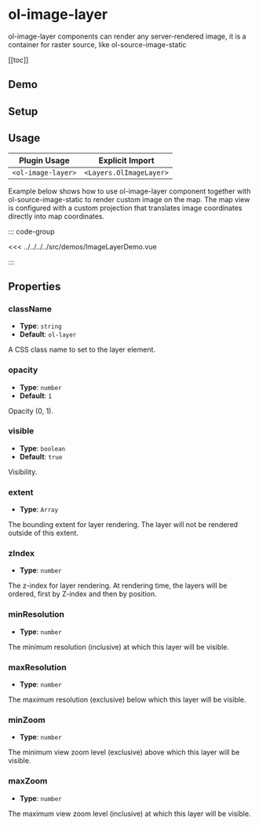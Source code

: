 # ol-image-layer

ol-image-layer components can render any server-rendered image, it is a container for raster source, like ol-source-image-static

[[toc]]

## Demo

<script setup lang="ts">
import ImageLayerDemo from "@demos/ImageLayerDemo.vue"
</script>

<ClientOnly>
<ImageLayerDemo />
</ClientOnly>

## Setup

<!--@include: ../../layers.plugin.md-->

## Usage

| Plugin Usage       |     Explicit Import     |
| ------------------ | :---------------------: |
| `<ol-image-layer>` | `<Layers.OlImageLayer>` |

Example below shows how to use ol-image-layer component together with ol-source-image-static to render custom image on the map. The map view is configured with a custom projection that translates image coordinates directly into map coordinates.

::: code-group

<<< ../../../../src/demos/ImageLayerDemo.vue

:::

## Properties

### className

- **Type**: `string`
- **Default**: `ol-layer`

A CSS class name to set to the layer element.

### opacity

- **Type**: `number`
- **Default**: `1`

Opacity (0, 1).

### visible

- **Type**: `boolean`
- **Default**: `true`

Visibility.

### extent

- **Type**: `Array`

The bounding extent for layer rendering. The layer will not be rendered outside of this extent.

### zIndex

- **Type**: `number`

The z-index for layer rendering. At rendering time, the layers will be ordered, first by Z-index and then by position.

### minResolution

- **Type**: `number`

The minimum resolution (inclusive) at which this layer will be visible.

### maxResolution

- **Type**: `number`

The maximum resolution (exclusive) below which this layer will be visible.

### minZoom

- **Type**: `number`

The minimum view zoom level (exclusive) above which this layer will be visible.

### maxZoom

- **Type**: `number`

The maximum view zoom level (inclusive) at which this layer will be visible.
